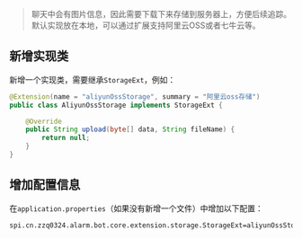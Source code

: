 > 聊天中会有图片信息，因此需要下载下来存储到服务器上，方便后续追踪。默认实现放在本地，可以通过扩展支持阿里云OSS或者七牛云等。

## 新增实现类

新增一个实现类，需要继承`StorageExt`，例如：

```java
@Extension(name = "aliyunOssStorage", summary = "阿里云oss存储")
public class AliyunOssStorage implements StorageExt {

    @Override
    public String upload(byte[] data, String fileName) {
        return null;
    }
}
```

## 增加配置信息

在`application.properties`（如果没有新增一个文件）中增加以下配置：

```
spi.cn.zzq0324.alarm.bot.core.extension.storage.StorageExt=aliyunOssStorage
```